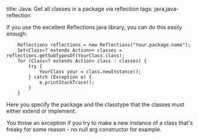 title: Java: Get all classes in a package via reflection
tags: java,java-reflection

If you use the excellent Reflections java library, you can do this easily enough:

		Reflections reflections = new Reflections("Your.package.name");
		Set<Class<? extends Action>> classes = reflections.getSubTypesOf(YourClass.class);
		for (Class<? extends Action> class : classes) {
			try {
				YourClass your = class.newInstance();
			} catch (Exception e) {
				e.printStackTrace();
			} 
		}

Here you specify the package and the classtype that the classes must either extend or implement. 

You throw an exception if you try to make a new instance of a class that's freaky for some reason - no null arg constructor for example.
